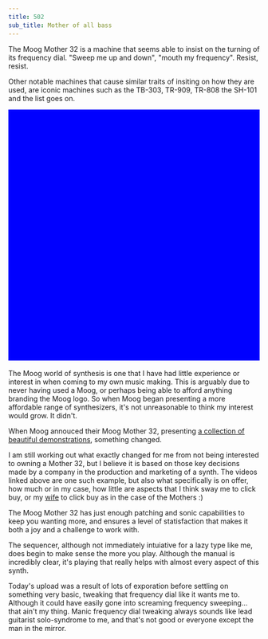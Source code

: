 ```yaml
---
title: 502
sub_title: Mother of all bass
---
```


The Moog Mother 32 is a machine that seems able to insist on the turning of its frequency dial. "Sweep me up and down", "mouth my frequency". Resist, resist. 

Other notable machines that cause similar traits of insiting on how they are used, are iconic machines such as the TB-303, TR-909, TR-808 the SH-101 and the list goes on.

![Image](/assets/img/snd00.png)

The Moog world of synthesis is one that I have had little experience or interest in when coming to my own music making. This is arguably due to never having used a Moog, or perhaps being able to afford anything branding the Moog logo. So when Moog began presenting a more affordable range of synthesizers, it's not unreasonable to think my interest would grow. It didn't.

When Moog annouced their Moog Mother 32, presenting <a href="https://www.moogmusic.com/products/semi-modular/mother-32#demos-tab" target="_blank">a collection of beautiful demonstrations</a>, something changed.

I am still working out what exactly changed for me from not being interested to owning a Mother 32, but I believe it is based on those key decisions made by a company in the production and marketing of a synth. The videos linked above are one such example, but also what specifically is on offer, how much or in my case, how little are aspects that I think sway me to click buy, or my <a href="https://sm-ll.bandcamp.com/album/en-creux-default-0006" target="_blank">wife</a> to click buy as in the case of the Mothers :)

The Moog Mother 32 has just enough patching and sonic capabilities to keep you wanting more, and ensures a level of statisfaction that makes it both a joy and a challenge to work with.

The sequencer, although not immediately intuiative for a lazy type like me, does begin to make sense the more you play. Although the manual is incredibly clear, it's playing that really helps with almost every aspect of this synth.

Today's upload was a result of lots of exporation before settling on something very basic, tweaking that frequency dial like it wants me to. Although it could have easily gone into screaming frequency sweeping… that ain't my thing. Manic frequency dial tweaking always sounds like lead guitarist solo-syndrome to me, and that's not good or everyone except the man in the mirror.